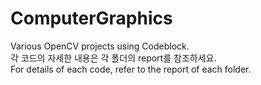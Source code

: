 # ComputerGraphics
Various OpenCV projects using Codeblock.<br>
각 코드의 자세한 내용은 각 폴더의 report를 참조하세요.<br>
For details of each code, refer to the report of each folder.<br>
